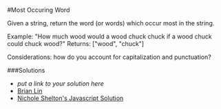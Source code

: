 #Most Occuring Word

Given a string, return the word (or words) which occur most in the string.

Example: "How much wood would a wood chuck chuck if a wood chuck could chuck wood?"
Returns: ["wood", "chuck"]

Considerations: how do you account for capitalization and punctuation?

###Solutions
- *put a link to your solution here*
- [Brian Lin](https://github.com/bclin2/Intro-to-Whiteboarding-DBC/blob/brian_lin_solutions/solutions/most_occuring_word-brian.rb)
- [Nichole Shelton's Javascript Solution](https://github.com/vibrantlife/Intro-to-Whiteboarding-DBC/blob/master/solutions/most_occurring_word_ns.js)